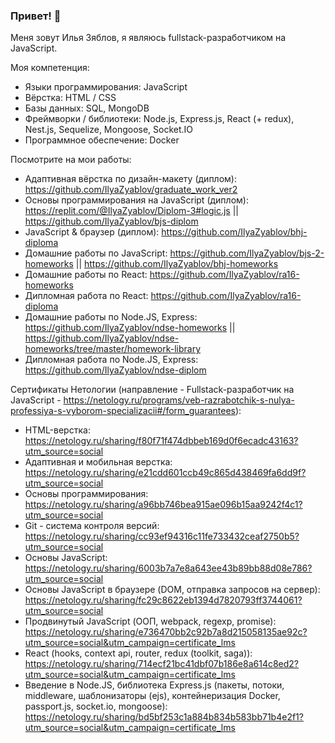 ### Привет! 👋

Меня зовут Илья Зяблов, я являюсь fullstack-разработчиком на JavaScript.

Моя компетенция:
- Языки программирования: JavaScript
- Вёрстка: HTML / CSS
- Базы данных: SQL, MongoDB
- Фреймворки / библиотеки: Node.js, Express.js, React (+ redux), Nest.js, Sequelize, Mongoose, Socket.IO
- Программное обеспечение: Docker


Посмотрите на мои работы:
- Адаптивная вёрстка по дизайн-макету (диплом): https://github.com/IlyaZyablov/graduate_work_ver2
- Основы программирования на JavaScript (диплом): https://replit.com/@IlyaZyablov/Diplom-3#logic.js || https://github.com/IlyaZyablov/bjs-diplom
- JavaScript & браузер (диплом): https://github.com/IlyaZyablov/bhj-diploma
- Домашние работы по JavaScript: https://github.com/IlyaZyablov/bjs-2-homeworks || https://github.com/IlyaZyablov/bhj-homeworks
- Домашние работы по React: https://github.com/IlyaZyablov/ra16-homeworks
- Дипломная работа по React: https://github.com/IlyaZyablov/ra16-diploma
- Домашние работы по Node.JS, Express: https://github.com/IlyaZyablov/ndse-homeworks || https://github.com/IlyaZyablov/ndse-homeworks/tree/master/homework-library
- Дипломная работа по Node.JS, Express: https://github.com/IlyaZyablov/ndse-diplom


Сертификаты Нетологии (направление - Fullstack-разработчик на JavaScript - https://netology.ru/programs/veb-razrabotchik-s-nulya-professiya-s-vyborom-specializacii#/form_guarantees):
- HTML-верстка: https://netology.ru/sharing/f80f71f474dbbeb169d0f6ecadc43163?utm_source=social
- Адаптивная и мобильная верстка: https://netology.ru/sharing/e21cdd601ccb49c865d438469fa6dd9f?utm_source=social
- Основы программирования: https://netology.ru/sharing/a96bb746bea915ae096b15aa9242f4c1?utm_source=social
- Git - система контроля версий: https://netology.ru/sharing/cc93ef94316c11fe733432ceaf2750b5?utm_source=social
- Основы JavaScript: https://netology.ru/sharing/6003b7a7e8a643ee43b89bb88d08e786?utm_source=social
- Основы JavaScript в браузере (DOM, отправка запросов на сервер): https://netology.ru/sharing/fc29c8622eb1394d7820793ff3744061?utm_source=social
- Продвинутый JavaScript (ООП, webpack, regexp, promise): https://netology.ru/sharing/e736470bb2c92b7a8d215058135ae92c?utm_source=social&utm_campaign=certificate_lms
- React (hooks, context api, router, redux (toolkit, saga)): https://netology.ru/sharing/714ecf21bc41dbf07b186e8a614c8ed2?utm_source=social&utm_campaign=certificate_lms
- Введение в Node.JS, библиотека Express.js (пакеты, потоки, middleware, шаблонизаторы (ejs), контейнеризация Docker, passport.js, socket.io, mongoose): https://netology.ru/sharing/bd5bf253c1a884b834b583bb71b4e2f1?utm_source=social&utm_campaign=certificate_lms 
